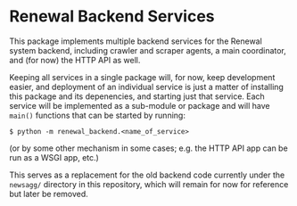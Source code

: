 Renewal Backend Services
========================

This package implements multiple backend services for the Renewal system
backend, including crawler and scraper agents, a main coordinator, and (for
now) the HTTP API as well.

Keeping all services in a single package will, for now, keep development
easier, and deployment of an individual service is just a matter of
installing this package and its depenencies, and starting just that service.
Each service will be implemented as a sub-module or package and will have
`main()` functions that can be started by running:

    $ python -m renewal_backend.<name_of_service>

(or by some other mechanism in some cases; e.g. the HTTP API app can be run
as a WSGI app, etc.)

This serves as a replacement for the old backend code currently under the
`newsagg/` directory in this repository, which will remain for now for
reference but later be removed.
